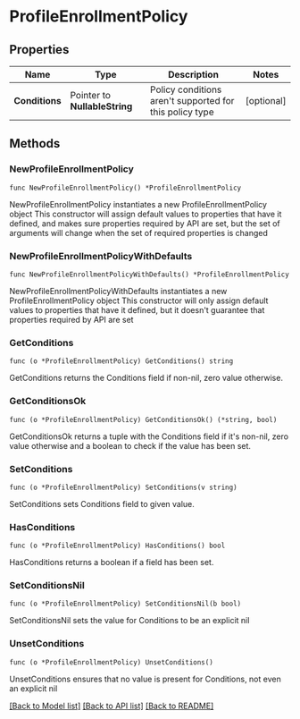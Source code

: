 # ProfileEnrollmentPolicy

## Properties

Name | Type | Description | Notes
------------ | ------------- | ------------- | -------------
**Conditions** | Pointer to **NullableString** | Policy conditions aren&#39;t supported for this policy type | [optional] 

## Methods

### NewProfileEnrollmentPolicy

`func NewProfileEnrollmentPolicy() *ProfileEnrollmentPolicy`

NewProfileEnrollmentPolicy instantiates a new ProfileEnrollmentPolicy object
This constructor will assign default values to properties that have it defined,
and makes sure properties required by API are set, but the set of arguments
will change when the set of required properties is changed

### NewProfileEnrollmentPolicyWithDefaults

`func NewProfileEnrollmentPolicyWithDefaults() *ProfileEnrollmentPolicy`

NewProfileEnrollmentPolicyWithDefaults instantiates a new ProfileEnrollmentPolicy object
This constructor will only assign default values to properties that have it defined,
but it doesn't guarantee that properties required by API are set

### GetConditions

`func (o *ProfileEnrollmentPolicy) GetConditions() string`

GetConditions returns the Conditions field if non-nil, zero value otherwise.

### GetConditionsOk

`func (o *ProfileEnrollmentPolicy) GetConditionsOk() (*string, bool)`

GetConditionsOk returns a tuple with the Conditions field if it's non-nil, zero value otherwise
and a boolean to check if the value has been set.

### SetConditions

`func (o *ProfileEnrollmentPolicy) SetConditions(v string)`

SetConditions sets Conditions field to given value.

### HasConditions

`func (o *ProfileEnrollmentPolicy) HasConditions() bool`

HasConditions returns a boolean if a field has been set.

### SetConditionsNil

`func (o *ProfileEnrollmentPolicy) SetConditionsNil(b bool)`

 SetConditionsNil sets the value for Conditions to be an explicit nil

### UnsetConditions
`func (o *ProfileEnrollmentPolicy) UnsetConditions()`

UnsetConditions ensures that no value is present for Conditions, not even an explicit nil

[[Back to Model list]](../README.md#documentation-for-models) [[Back to API list]](../README.md#documentation-for-api-endpoints) [[Back to README]](../README.md)


